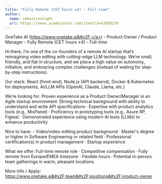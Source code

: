 ```yaml
---
title: "Fully Remote (CET hours ±4) : Full-time"
author:
  name: sebastiennight
  url: https://news.ycombinator.com/item?id=43859176
---
```

OneTake AI (<a href="https:&#x2F;&#x2F;www.onetake.ai&#x2F;" rel="nofollow">https:&#x2F;&#x2F;www.onetake.ai&#x2F;</a>) - Product Owner &#x2F; Product Manager - Fully Remote (CET hours ±4) - Full-time

Hi there, I’m one of the co-founders of a remote AI startup that’s reimagining video editing with cutting-edge LLM technology. We’re small, friendly, and flat in structure, and we place a high value on autonomy, initiative, and embracing complex challenges (instead of waiting for step-by-step instructions).

Our stack: React (front-end), Node.js (API backend), Docker &amp; Kubernetes for deployments, AI&#x2F;LLM APIs (OpenAI, Claude, Llama, etc.)

We’re looking for: Proven experience as a Product Owner&#x2F;Manager in an Agile startup environment· Strong technical background with ability to understand and write API specifications · Expertise with product analytics tools (e.g., MixPanel) · Proficiency in prototyping tools (e.g., Axure RP, Figma) · Demonstrated experience using modern AI tools (LLMs) to enhance productivity

Nice to have: - Video&#x2F;video-editing product background · Master&#x27;s degree or higher in Software Engineering or related field · Professional certification(s) in product management · Startup experience

What we offer: Full-time remote role · Competitive compensation · Fully remote from Europe&#x2F;EMEA timezone · Flexible hours · Potential in-person team gatherings in warm, pleasant locations

More info &#x2F; Apply: <a href="https:&#x2F;&#x2F;www.onetake.ai&#x2F;team&#x2F;positions&#x2F;product-owner" rel="nofollow">https:&#x2F;&#x2F;www.onetake.ai&#x2F;team&#x2F;positions&#x2F;product-owner</a>
<JobApplication />
